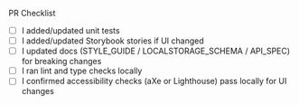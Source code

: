 PR Checklist

- [ ] I added/updated unit tests
- [ ] I added/updated Storybook stories if UI changed
- [ ] I updated docs (STYLE_GUIDE / LOCALSTORAGE_SCHEMA / API_SPEC) for breaking changes
- [ ] I ran lint and type checks locally
- [ ] I confirmed accessibility checks (aXe or Lighthouse) pass locally for UI changes
